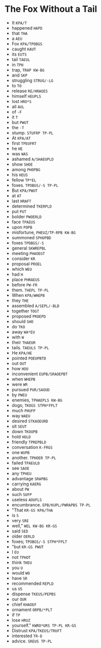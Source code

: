 # The Fox Without a Tail

* It `KPA/T`
* happened `HAPD`
* that `THA`
* a `AEU`
* Fox `KPA/TPOBGS`
* caught `KAUT`
* its `EUTS`
* tail `TAEUL`
* in `TPH`
* trap, `TRAP KW-BG`
* and `SKP`
* struggling `STRUG/-LG`
* to `TO`
* release `RE/HRAOES`
* himself `HEUPLS`
* lost `HRO*S`
* all `AUL`
* of `-F`
* it `T`
* but `PWUT`
* the `-T`
* stump. `STUFRP TP-PL`
* At `KPA/AT`
* first `TPEUFRT`
* he `HE`
* was `WAS`
* ashamed `A/SHAEUPLD`
* show `SHOE`
* among `PHOPBG`
* his `HEUS`
* fellow `TP*EL`
* foxes. `TPOBGS/-S TP-PL`
* But `KPA/PWUT`
* at `AT`
* last `HRAFT`
* determined `TKERPLD`
* put `PUT`
* bolder `PWOERLD`
* face `TPAEUS`
* upon `POPB`
* misfortune, `PHEUZ/TP-RPB KW-BG`
* summoned `SPHUPBD`
* foxes `TPOBGS/-S`
* general `SKWREPBL`
* meeting `PHAOEGT`
* consider `KR`
* proposal `PROEL`
* which `WEU`
* had `H`
* place `PHRAEUS`
* before `PW-FR`
* them. `THEPL TP-PL`
* When `KPA/WHEPB`
* they `THE`
* assembled `A/SEPL/-BLD`
* together `TOGT`
* proposed `PROEPD`
* should `SHO`
* do `TKO`
* away `WA*EU`
* with `W`
* their `THAEUR`
* tails. `TAEULS TP-PL`
* He `KPA/HE`
* pointed `POEUPBTD`
* out `OUT`
* how `HOU`
* inconvenient `EUPB/SRAOEPBT`
* when `WHEPB`
* were `WR`
* pursued `PUR/SAOUD`
* by `PWEU`
* enemies, `TPHAEPLS KW-BG`
* dogs; `TKOGS STPH*FPLT`
* much `PHUFP`
* way `WAEU`
* desired `STKAOEURD`
* sit `SEUT`
* down `TKOUPB`
* hold `HOLD`
* friendly `TPREPBLD`
* conversation `K-FRGS`
* one `WUPB`
* another. `TPHOER TP-PL`
* failed `TPAEULD`
* see `SAOE`
* any `TPHEU`
* advantage `SRAPBG`
* carrying `KAERG`
* about `PW`
* such `SUFP`
* useless `AOUFLS`
* encumbrance. `EPB/KUPL/PWRAPBS TP-PL`
* "That `KR-GS KPA/THA`
* is `S`
* very `SRE`
* well," `WEL KW-BG KR-GS`
* said `SED`
* older `OERLD`
* foxes; `TPOBGS/-S STPH*FPLT`
* "but `KR-GS PWUT`
* I `EU`
* not `TPHOT`
* think `THEU`
* you `U`
* would `WO`
* have `SR`
* recommended `REPLD`
* us `US`
* dispense `TKEUS/PEPBS`
* our `OUR`
* chief `KHAOEF`
* ornament `ORPB/*PLT`
* if `TP`
* lose `HRUZ`
* yourself." `KWRO*URS TP-PL KR-GS`
* Distrust `KPA/TKEUS/TRUFT`
* interested `TR-D`
* advice. `SREUS TP-PL`
